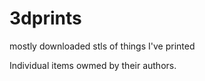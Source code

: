 3dprints
========

mostly downloaded stls of things I've printed

Individual items owmed by their authors.
